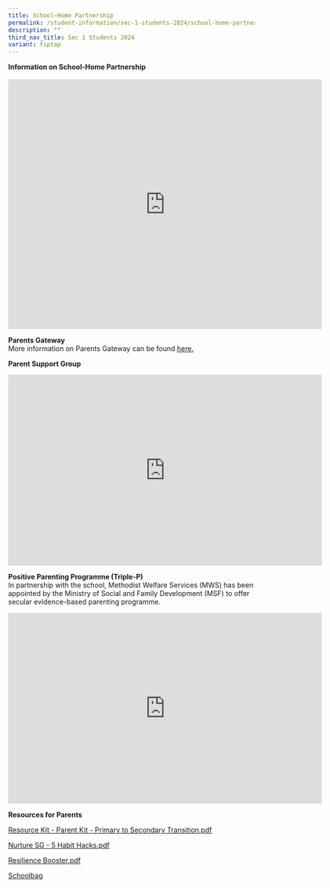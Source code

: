```yaml
---
title: School–Home Partnership
permalink: /student-information/sec-1-students-2024/school-home-partnership/
description: ""
third_nav_title: Sec 1 Students 2024
variant: tiptap
---
```

<p><strong>Information on School-Home Partnership<br></strong><br><iframe src="https://docs.google.com/presentation/d/e/2PACX-1vRzizpe2kNYURtEMpOyweBpuRqkuQoBMtUUgC0K8PrH3VKvCAwloPSW15BYqIrtg-eDXrfqrT-7aH8T/embed?start=false&amp;loop=false&amp;delayms=3000" width="640" height="509" frameborder="0" allowfullscreen="allowfullscreen"></iframe></p>
<p><strong>Parents Gateway<br></strong>More information on Parents Gateway can be found&nbsp;<u><a href="/other-information/parents-gateway">here</a>.</u></p>
<p><strong>Parent Support Group</strong></p>
<p><iframe src="https://docs.google.com/presentation/d/e/2PACX-1vQ7zoSgYg4fCoT6eyR3Fd64Lh06Q4AfHiCtD8_F6GxwhBYwHMCqWi-xriO-lS954Q1xx_QI4L99hzuX/embed?start=false&amp;loop=true&amp;delayms=3000" width="640" height="389" frameborder="0" allowfullscreen="allowfullscreen"></iframe></p>
<p><strong>Positive Parenting Programme (Triple-P)<br></strong>In partnership with the school, Methodist Welfare Services (MWS) has been appointed by the Ministry of Social and Family Development (MSF) to offer secular evidence-based parenting programme.</p>
<p><iframe src="https://docs.google.com/presentation/d/e/2PACX-1vQfqxILGaOmCjh4wGS-y259Tyg3Nc4MvyUF7E21gK6tfQUOO6xo-Mw4mH4YQfjqOa5ehS-hcLng4F95/embed?start=true&amp;loop=true&amp;delayms=5000" width="640" height="389" frameborder="0" allowfullscreen="allowfullscreen"></iframe></p>
<p><strong>Resources for Parents</strong></p>
<p><a href="/files/2021%20Sec%201%20eReg/Resource%20Kit%20-%20Parent%20Kit%20-%20Primary%20to%20Secondary%20Transition.pdf"><u>Resource Kit - Parent Kit - Primary to Secondary Transition.pdf</u></a></p>
<p><a href="/files/Nurture%20SG%20-%205%20Habit%20Hacks.pdf"><u>Nurture SG - 5 Habit Hacks.pdf</u></a></p>
<p><a href="/files/Resilience%20Booster.pdf"><u>Resilience Booster.pdf</u></a></p>
<p><a href="http://www.schoolbag.edu.sg/" target=""><u>Schoolbag</u></a></p>